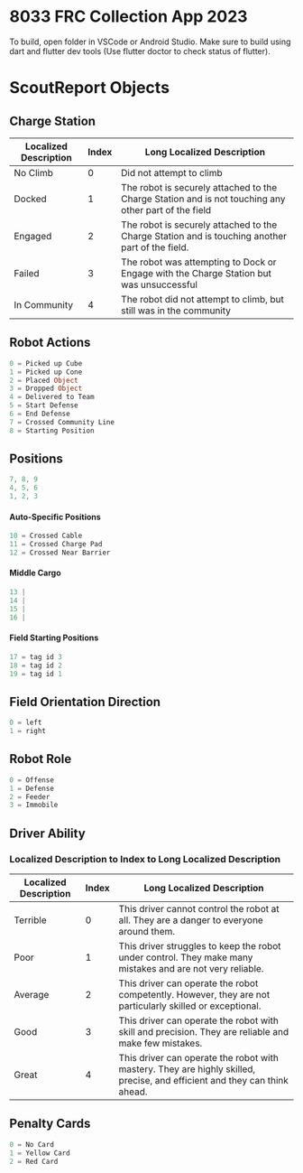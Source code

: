 # 8033 FRC Collection App 2023

To build, open folder in VSCode or Android Studio. Make sure to build using dart and flutter dev tools (Use flutter doctor to check status of flutter). 

# ScoutReport Objects


## Charge Station

| Localized Description | Index | Long Localized Description                                                                                                |
|-----------------------|-------|---------------------------------------------------------------------------------------------------------------------------|
| No Climb              | 0     | Did not attempt to climb                                   |
| Docked                | 1     | The robot is securely attached to the Charge Station and is not touching any other part of the field                 |
| Engaged               | 2     | The robot is securely attached to the Charge Station and is touching another part of the field.                 |
| Failed                | 3     | The robot was attempting to Dock or Engage with the Charge Station but was unsuccessful                      |
| In Community          | 4     | The robot did not attempt to climb, but still was in the community |

## Robot Actions
```dart
0 = Picked up Cube
1 = Picked up Cone
2 = Placed Object
3 = Dropped Object
4 = Delivered to Team
5 = Start Defense
6 = End Defense
7 = Crossed Community Line
8 = Starting Position
```

## Positions
```dart
7, 8, 9
4, 5, 6
1, 2, 3
```

#### Auto-Specific Positions
```dart
10 = Crossed Cable
11 = Crossed Charge Pad
12 = Crossed Near Barrier
```

#### Middle Cargo
```dart
13 |
14 |
15 |
16 |
```

#### Field Starting Positions
```dart
17 = tag id 3
18 = tag id 2
19 = tag id 1
```

## Field Orientation Direction
```dart
0 = left
1 = right
```

## Robot Role
```dart
0 = Offense
1 = Defense
2 = Feeder
3 = Immobile
```

## Driver Ability
### Localized Description to Index to Long Localized Description

| Localized Description | Index | Long Localized Description                                                                                                |
|-----------------------|-------|---------------------------------------------------------------------------------------------------------------------------|
| Terrible              | 0     | This driver cannot control the robot at all. They are a danger to everyone around them.                                   |
| Poor                  | 1     | This driver struggles to keep the robot under control. They make many mistakes and are not very reliable.                 |
| Average               | 2     | This driver can operate the robot competently. However, they are not particularly skilled or exceptional.                 |
| Good                  | 3     | This driver can operate the robot with skill and precision. They are reliable and make few mistakes.                      |
| Great                 | 4     | This driver can operate the robot with mastery. They are highly skilled, precise, and efficient and they can think ahead. |

## Penalty Cards

```dart
0 = No Card
1 = Yellow Card
2 = Red Card
```
